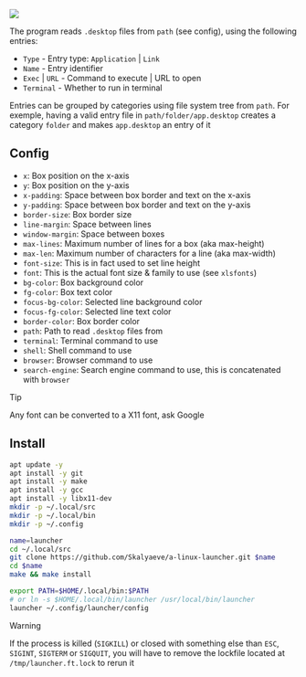 <img align="center" src="https://github.com/Skalyaeve/images-2/blob/main/screenshot/launcher.gif?raw=true"></img>

The program reads `.desktop` files from `path` (see config), using the following entries:

- `Type` - Entry type: `Application` | `Link`
- `Name` - Entry identifier
- `Exec` | `URL` - Command to execute | URL to open
- `Terminal` - Whether to run in terminal

Entries can be grouped by categories using file system tree from `path`.
For exemple, having a valid entry file in `path/folder/app.desktop` creates a category `folder` and makes `app.desktop` an entry of it

## Config

- `x`: Box position on the x-axis
- `y`: Box position on the y-axis
- `x-padding`: Space between box border and text on the x-axis
- `y-padding`: Space between box border and text on the y-axis
- `border-size`: Box border size
- `line-margin`: Space between lines
- `window-margin`: Space between boxes
- `max-lines`: Maximum number of lines for a box (aka max-height)
- `max-len`: Maximum number of characters for a line (aka max-width)
- `font-size`: This is in fact used to set line height
- `font`: This is the actual font size & family to use (see `xlsfonts`)
- `bg-color`: Box background color
- `fg-color`: Box text color
- `focus-bg-color`: Selected line background color
- `focus-fg-color`: Selected line text color
- `border-color`: Box border color
- `path`: Path to read `.desktop` files from
- `terminal`: Terminal command to use
- `shell`: Shell command to use
- `browser`: Browser command to use
- `search-engine`: Search engine command to use, this is concatenated with `browser`

> [!TIP]
> Any font can be converted to a X11 font, ask Google

## Install

```bash
apt update -y
apt install -y git
apt install -y make
apt install -y gcc
apt install -y libx11-dev
mkdir -p ~/.local/src
mkdir -p ~/.local/bin
mkdir -p ~/.config
```

```bash
name=launcher
cd ~/.local/src
git clone https://github.com/Skalyaeve/a-linux-launcher.git $name
cd $name
make && make install
```

```bash
export PATH=$HOME/.local/bin:$PATH
# or ln -s $HOME/.local/bin/launcher /usr/local/bin/launcher
launcher ~/.config/launcher/config
```

> [!WARNING]
> If the process is killed (`SIGKILL`) or closed with something else than `ESC`, `SIGINT`, `SIGTERM` or `SIGQUIT`, you will have to remove the lockfile located at `/tmp/launcher.ft.lock` to rerun it 
